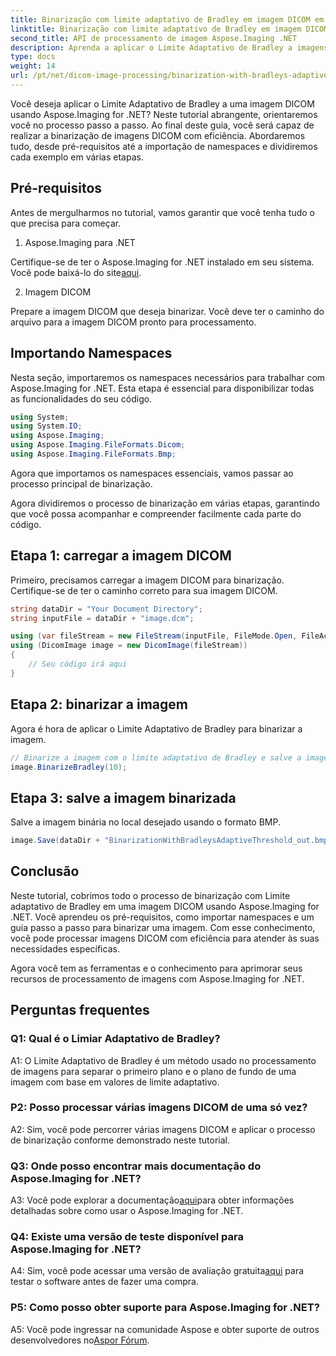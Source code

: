 ```yaml
---
title: Binarização com limite adaptativo de Bradley em imagem DICOM em Aspose.Imaging for .NET
linktitle: Binarização com limite adaptativo de Bradley em imagem DICOM em Aspose.Imaging for .NET
second_title: API de processamento de imagem Aspose.Imaging .NET
description: Aprenda a aplicar o Limite Adaptativo de Bradley a imagens DICOM usando Aspose.Imaging for .NET. Binarização facilitada com guia passo a passo.
type: docs
weight: 14
url: /pt/net/dicom-image-processing/binarization-with-bradleys-adaptive-threshold-on-dicom-image/
---
```

Você deseja aplicar o Limite Adaptativo de Bradley a uma imagem DICOM usando Aspose.Imaging for .NET? Neste tutorial abrangente, orientaremos você no processo passo a passo. Ao final deste guia, você será capaz de realizar a binarização de imagens DICOM com eficiência. Abordaremos tudo, desde pré-requisitos até a importação de namespaces e dividiremos cada exemplo em várias etapas.

## Pré-requisitos

Antes de mergulharmos no tutorial, vamos garantir que você tenha tudo o que precisa para começar.

1. Aspose.Imaging para .NET

 Certifique-se de ter o Aspose.Imaging for .NET instalado em seu sistema. Você pode baixá-lo do site[aqui](https://releases.aspose.com/imaging/net/).

2. Imagem DICOM

Prepare a imagem DICOM que deseja binarizar. Você deve ter o caminho do arquivo para a imagem DICOM pronto para processamento.

## Importando Namespaces

Nesta seção, importaremos os namespaces necessários para trabalhar com Aspose.Imaging for .NET. Esta etapa é essencial para disponibilizar todas as funcionalidades do seu código.


```csharp
using System;
using System.IO;
using Aspose.Imaging;
using Aspose.Imaging.FileFormats.Dicom;
using Aspose.Imaging.FileFormats.Bmp;
```

Agora que importamos os namespaces essenciais, vamos passar ao processo principal de binarização.

Agora dividiremos o processo de binarização em várias etapas, garantindo que você possa acompanhar e compreender facilmente cada parte do código.

## Etapa 1: carregar a imagem DICOM

Primeiro, precisamos carregar a imagem DICOM para binarização. Certifique-se de ter o caminho correto para sua imagem DICOM.

```csharp
string dataDir = "Your Document Directory";
string inputFile = dataDir + "image.dcm";

using (var fileStream = new FileStream(inputFile, FileMode.Open, FileAccess.Read))
using (DicomImage image = new DicomImage(fileStream))
{
    // Seu código irá aqui
}
```

## Etapa 2: binarizar a imagem

Agora é hora de aplicar o Limite Adaptativo de Bradley para binarizar a imagem.

```csharp
// Binarize a imagem com o limite adaptativo de Bradley e salve a imagem resultante.
image.BinarizeBradley(10);
```

## Etapa 3: salve a imagem binarizada

Salve a imagem binária no local desejado usando o formato BMP.

```csharp
image.Save(dataDir + "BinarizationWithBradleysAdaptiveThreshold_out.bmp", new BmpOptions());
```

## Conclusão

Neste tutorial, cobrimos todo o processo de binarização com Limite adaptativo de Bradley em uma imagem DICOM usando Aspose.Imaging for .NET. Você aprendeu os pré-requisitos, como importar namespaces e um guia passo a passo para binarizar uma imagem. Com esse conhecimento, você pode processar imagens DICOM com eficiência para atender às suas necessidades específicas.

Agora você tem as ferramentas e o conhecimento para aprimorar seus recursos de processamento de imagens com Aspose.Imaging for .NET.

## Perguntas frequentes

### Q1: Qual é o Limiar Adaptativo de Bradley?

A1: O Limite Adaptativo de Bradley é um método usado no processamento de imagens para separar o primeiro plano e o plano de fundo de uma imagem com base em valores de limite adaptativo.

### P2: Posso processar várias imagens DICOM de uma só vez?

A2: Sim, você pode percorrer várias imagens DICOM e aplicar o processo de binarização conforme demonstrado neste tutorial.

### Q3: Onde posso encontrar mais documentação do Aspose.Imaging for .NET?

 A3: Você pode explorar a documentação[aqui](https://reference.aspose.com/imaging/net/)para obter informações detalhadas sobre como usar o Aspose.Imaging for .NET.

### Q4: Existe uma versão de teste disponível para Aspose.Imaging for .NET?

 A4: Sim, você pode acessar uma versão de avaliação gratuita[aqui](https://releases.aspose.com/) para testar o software antes de fazer uma compra.

### P5: Como posso obter suporte para Aspose.Imaging for .NET?

 A5: Você pode ingressar na comunidade Aspose e obter suporte de outros desenvolvedores no[Aspor Fórum](https://forum.aspose.com/).